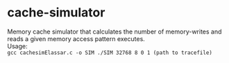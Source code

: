 # cache-simulator
Memory cache simulator that calculates the number of memory-writes and reads a given memory access pattern executes.
<br />
Usage: <br />
`gcc cachesimElassar.c -o SIM
./SIM 32768 8 0 1 (path to tracefile)`
